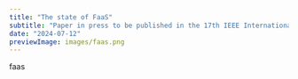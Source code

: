 ```yaml
---
title: "The state of FaaS"
subtitle: "Paper in press to be published in the 17th IEEE International Conference on Cloud Computing (CLOUD). IEEE Computer Society"
date: "2024-07-12"
previewImage: images/faas.png
---
```


faas
